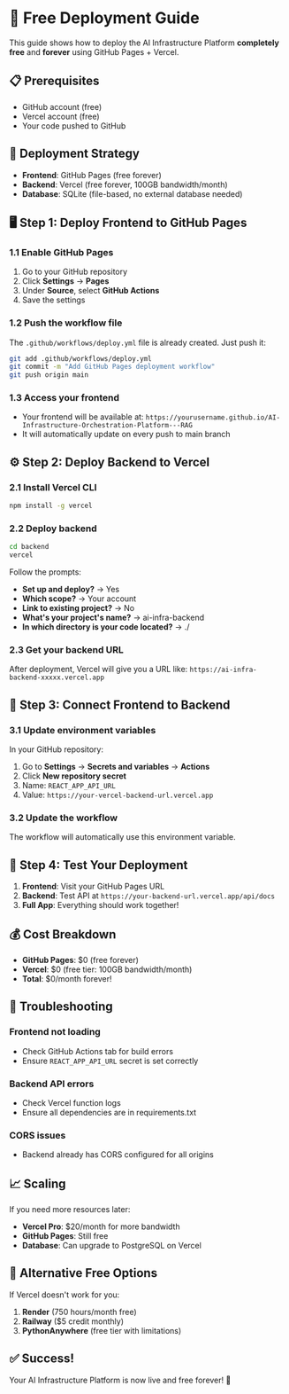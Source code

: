 # 🚀 Free Deployment Guide

This guide shows how to deploy the AI Infrastructure Platform **completely free** and **forever** using GitHub Pages + Vercel.

## 📋 Prerequisites

- GitHub account (free)
- Vercel account (free)
- Your code pushed to GitHub

## 🎯 Deployment Strategy

- **Frontend**: GitHub Pages (free forever)
- **Backend**: Vercel (free forever, 100GB bandwidth/month)
- **Database**: SQLite (file-based, no external database needed)

## 🖥️ Step 1: Deploy Frontend to GitHub Pages

### 1.1 Enable GitHub Pages
1. Go to your GitHub repository
2. Click **Settings** → **Pages**
3. Under **Source**, select **GitHub Actions**
4. Save the settings

### 1.2 Push the workflow file
The `.github/workflows/deploy.yml` file is already created. Just push it:

```bash
git add .github/workflows/deploy.yml
git commit -m "Add GitHub Pages deployment workflow"
git push origin main
```

### 1.3 Access your frontend
- Your frontend will be available at: `https://yourusername.github.io/AI-Infrastructure-Orchestration-Platform---RAG`
- It will automatically update on every push to main branch

## ⚙️ Step 2: Deploy Backend to Vercel

### 2.1 Install Vercel CLI
```bash
npm install -g vercel
```

### 2.2 Deploy backend
```bash
cd backend
vercel
```

Follow the prompts:
- **Set up and deploy?** → Yes
- **Which scope?** → Your account
- **Link to existing project?** → No
- **What's your project's name?** → ai-infra-backend
- **In which directory is your code located?** → ./

### 2.3 Get your backend URL
After deployment, Vercel will give you a URL like:
`https://ai-infra-backend-xxxxx.vercel.app`

## 🔗 Step 3: Connect Frontend to Backend

### 3.1 Update environment variables
In your GitHub repository:
1. Go to **Settings** → **Secrets and variables** → **Actions**
2. Click **New repository secret**
3. Name: `REACT_APP_API_URL`
4. Value: `https://your-vercel-backend-url.vercel.app`

### 3.2 Update the workflow
The workflow will automatically use this environment variable.

## 🎉 Step 4: Test Your Deployment

1. **Frontend**: Visit your GitHub Pages URL
2. **Backend**: Test API at `https://your-backend-url.vercel.app/api/docs`
3. **Full App**: Everything should work together!

## 💰 Cost Breakdown

- **GitHub Pages**: $0 (free forever)
- **Vercel**: $0 (free tier: 100GB bandwidth/month)
- **Total**: $0/month forever!

## 🔧 Troubleshooting

### Frontend not loading
- Check GitHub Actions tab for build errors
- Ensure `REACT_APP_API_URL` secret is set correctly

### Backend API errors
- Check Vercel function logs
- Ensure all dependencies are in requirements.txt

### CORS issues
- Backend already has CORS configured for all origins

## 📈 Scaling

If you need more resources later:
- **Vercel Pro**: $20/month for more bandwidth
- **GitHub Pages**: Still free
- **Database**: Can upgrade to PostgreSQL on Vercel

## 🎯 Alternative Free Options

If Vercel doesn't work for you:

1. **Render** (750 hours/month free)
2. **Railway** ($5 credit monthly)
3. **PythonAnywhere** (free tier with limitations)

## ✅ Success!

Your AI Infrastructure Platform is now live and free forever! 🚀
